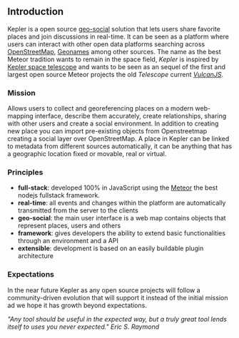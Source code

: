 
## Introduction
Kepler is a open source [geo-social](https://en.wikipedia.org/wiki/Geosocial_networking) solution that lets users share favorite places and join discussions in real-time. It can be seen as a platform where users can interact with other open data platforms searching across [OpenStreetMap](http://www.openstreetmap.org/about), [Geonames](http://www.geonames.org/) among other sources.
The name as the best Meteor tradition wants to remain in the space field, *Kepler* is inspired by [Kepler space telescope](https://en.wikipedia.org/wiki/Kepler_Mission) and wants to be seen as an sequel of the first and largest open source Meteor projects the old *Telescope* current *[VulcanJS](http://docs.vulcanjs.org/vulcan.html)*.

### Mission
Allows users to collect and georeferencing places on a modern web-mapping interface, describe them accurately, create relationships, sharing with other users and create a social environment. In addition to creating new place you can import pre-existing objects from Openstreetmap creating a social layer over OpenStreetMap.
A place in Kepler can be linked to metadata from different sources automatically, it can be anything that has a geographic location fixed or movable, real or virtual.

### Principles

* **full-stack**: developed 100% in JavaScript using the [Meteor](https://www.meteor.com/) the best nodejs fullstack framework.
* **real-time**: all events and changes within the platform are automatically transmitted from the server to the clients
* **geo-social**: the main user interface is a web map contains objects that represent places, users and others
* **framework**: gives developers the ability to extend basic functionalities through an environment and a API
* **extensible**: development is based on an easily buildable plugin architecture

### Expectations
In the near future Kepler as any open source projects will follow a community-driven evolution that will support it instead of the initial mission ad we hope it has growth beyond expectations.

*"Any tool should be useful in the expected way, but a truly great tool lends itself to uses you never expected." Eric S. Raymond*